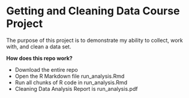 # Getting and Cleaning Data Course Project
The purpose of this project is to demonstrate my ability to collect, work with, and clean a data set.

**How does this repo work?**
 * Download the entire repo
 * Open the R Markdown file run_analysis.Rmd
 * Run all chunks of R code in run_analysis.Rmd
 * Cleaning Data Analysis Report is run_analysis.pdf